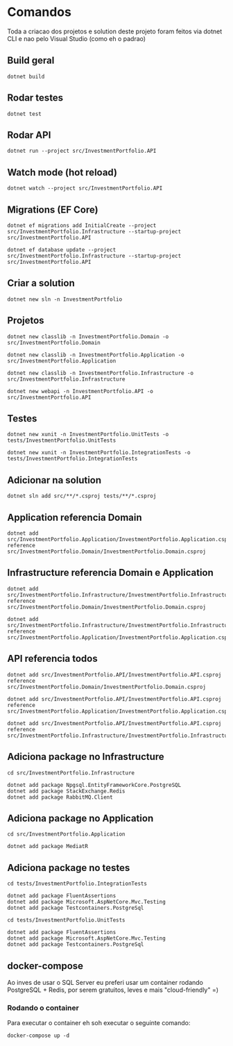 # Comandos

Toda a criacao dos projetos e solution deste projeto foram feitos via dotnet CLI e nao pelo Visual Studio (como eh o padrao)

## Build geral
```dotnet
dotnet build
```

## Rodar testes
```dotnet
dotnet test
```

## Rodar API
```dotnet
dotnet run --project src/InvestmentPortfolio.API
```

## Watch mode (hot reload)
```dotnet
dotnet watch --project src/InvestmentPortfolio.API
```

## Migrations (EF Core)
```dotnet
dotnet ef migrations add InitialCreate --project src/InvestmentPortfolio.Infrastructure --startup-project src/InvestmentPortfolio.API
```

```dotnet
dotnet ef database update --project src/InvestmentPortfolio.Infrastructure --startup-project src/InvestmentPortfolio.API
```

## Criar a solution
```dotnet
dotnet new sln -n InvestmentPortfolio
```

## Projetos
```dotnet
dotnet new classlib -n InvestmentPortfolio.Domain -o src/InvestmentPortfolio.Domain
```

```dotnet
dotnet new classlib -n InvestmentPortfolio.Application -o src/InvestmentPortfolio.Application
```

```dotnet
dotnet new classlib -n InvestmentPortfolio.Infrastructure -o src/InvestmentPortfolio.Infrastructure
```

```dotnet
dotnet new webapi -n InvestmentPortfolio.API -o src/InvestmentPortfolio.API
```

## Testes
```dotnet
dotnet new xunit -n InvestmentPortfolio.UnitTests -o tests/InvestmentPortfolio.UnitTests
```

```dotnet
dotnet new xunit -n InvestmentPortfolio.IntegrationTests -o tests/InvestmentPortfolio.IntegrationTests
```

## Adicionar na solution
```dotnet
dotnet sln add src/**/*.csproj tests/**/*.csproj
```

## Application referencia Domain
```dotnet
dotnet add src/InvestmentPortfolio.Application/InvestmentPortfolio.Application.csproj reference src/InvestmentPortfolio.Domain/InvestmentPortfolio.Domain.csproj
```

## Infrastructure referencia Domain e Application
```dotnet
dotnet add src/InvestmentPortfolio.Infrastructure/InvestmentPortfolio.Infrastructure.csproj reference src/InvestmentPortfolio.Domain/InvestmentPortfolio.Domain.csproj
```

```dotnet
dotnet add src/InvestmentPortfolio.Infrastructure/InvestmentPortfolio.Infrastructure.csproj reference src/InvestmentPortfolio.Application/InvestmentPortfolio.Application.csproj
```

## API referencia todos
```dotnet
dotnet add src/InvestmentPortfolio.API/InvestmentPortfolio.API.csproj reference src/InvestmentPortfolio.Domain/InvestmentPortfolio.Domain.csproj
```

```dotnet
dotnet add src/InvestmentPortfolio.API/InvestmentPortfolio.API.csproj reference src/InvestmentPortfolio.Application/InvestmentPortfolio.Application.csproj
```

```dotnet
dotnet add src/InvestmentPortfolio.API/InvestmentPortfolio.API.csproj reference src/InvestmentPortfolio.Infrastructure/InvestmentPortfolio.Infrastructure.csproj
```

## Adiciona package no Infrastructure
```dotnet
cd src/InvestmentPortfolio.Infrastructure

dotnet add package Npgsql.EntityFrameworkCore.PostgreSQL
dotnet add package StackExchange.Redis
dotnet add package RabbitMQ.Client
```

## Adiciona package no Application  
```dotnet
cd src/InvestmentPortfolio.Application

dotnet add package MediatR
```

## Adiciona package no testes
```dotnet
cd tests/InvestmentPortfolio.IntegrationTests

dotnet add package FluentAssertions
dotnet add package Microsoft.AspNetCore.Mvc.Testing
dotnet add package Testcontainers.PostgreSql
```

```dotnet
cd tests/InvestmentPortfolio.UnitTests

dotnet add package FluentAssertions
dotnet add package Microsoft.AspNetCore.Mvc.Testing
dotnet add package Testcontainers.PostgreSql
```

## docker-compose

Ao inves de usar o SQL Server eu preferi usar um container rodando PostgreSQL + Redis, por serem gratuitos, leves e mais "cloud-friendly" =)

### Rodando o container

Para executar o container eh soh executar o seguinte comando:


```docker
docker-compose up -d
```

